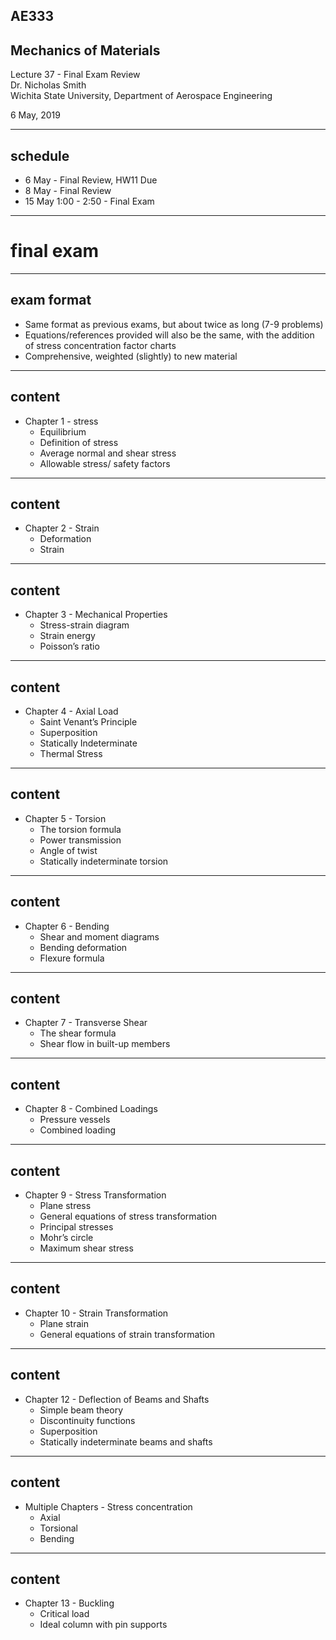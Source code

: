 ## AE333
## Mechanics of Materials
Lecture 37 - Final Exam Review<br/>
Dr. Nicholas Smith<br/>
Wichita State University, Department of Aerospace Engineering

6 May, 2019

----

## schedule

- 6 May - Final Review, HW11 Due
- 8 May - Final Review
- 15 May 1:00 - 2:50 - Final Exam

---
# final exam

----
## exam format

-   Same format as previous exams, but about twice as long (7-9 problems)
-   Equations/references provided will also be the same, with the addition of stress concentration factor charts
-   Comprehensive, weighted (slightly) to new material

----
## content

-   Chapter 1 - stress
    -   Equilibrium
    -   Definition of stress
    -   Average normal and shear stress
    -   Allowable stress/ safety factors

----
## content

-   Chapter 2 - Strain
    -   Deformation
    -   Strain

----
## content

-   Chapter 3 - Mechanical Properties
    -   Stress-strain diagram
    -   Strain energy
    -   Poisson’s ratio

----
## content

-   Chapter 4 - Axial Load
    -   Saint Venant’s Principle
    -   Superposition
    -   Statically Indeterminate
    -   Thermal Stress

----
## content

-   Chapter 5 - Torsion
    -   The torsion formula
    -   Power transmission
    -   Angle of twist
    -   Statically indeterminate torsion

----
## content

-   Chapter 6 - Bending
    -   Shear and moment diagrams
    -   Bending deformation
    -   Flexure formula

----
## content

-   Chapter 7 - Transverse Shear
    -   The shear formula
    -   Shear flow in built-up members

----
## content

-   Chapter 8 - Combined Loadings
    -   Pressure vessels
    -   Combined loading

----
## content

-   Chapter 9 - Stress Transformation
    -   Plane stress
    -   General equations of stress transformation
    -   Principal stresses
    -   Mohr’s circle
    -   Maximum shear stress

----
## content

-   Chapter 10 - Strain Transformation
    -   Plane strain
    -   General equations of strain transformation

----
## content

-   Chapter 12 - Deflection of Beams and Shafts
    -   Simple beam theory
    -   Discontinuity functions
    -   Superposition
    -   Statically indeterminate beams and shafts

----
## content

-   Multiple Chapters - Stress concentration
    -   Axial
    -   Torsional
    -   Bending

----
## content

-   Chapter 13 - Buckling
    -   Critical load
    -   Ideal column with pin supports


